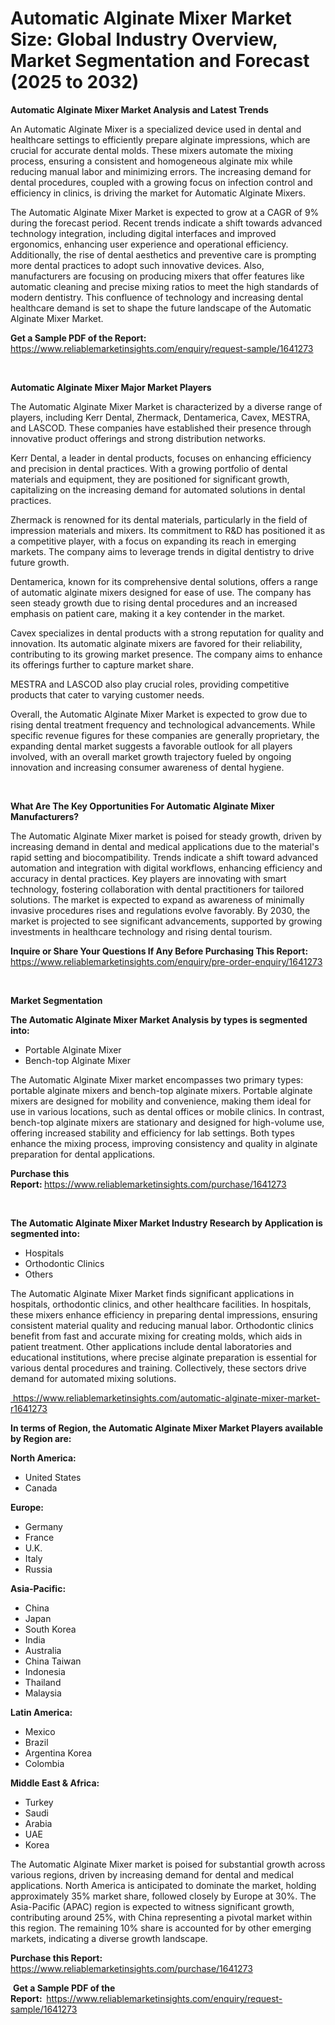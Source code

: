 <p><h1>Automatic Alginate Mixer Market Size: Global Industry Overview, Market Segmentation and Forecast (2025 to 2032)</h1></p><p><strong>Automatic Alginate Mixer Market Analysis and Latest Trends</strong></p>
<p><p>An Automatic Alginate Mixer is a specialized device used in dental and healthcare settings to efficiently prepare alginate impressions, which are crucial for accurate dental molds. These mixers automate the mixing process, ensuring a consistent and homogeneous alginate mix while reducing manual labor and minimizing errors. The increasing demand for dental procedures, coupled with a growing focus on infection control and efficiency in clinics, is driving the market for Automatic Alginate Mixers.</p><p>The Automatic Alginate Mixer Market is expected to grow at a CAGR of 9% during the forecast period. Recent trends indicate a shift towards advanced technology integration, including digital interfaces and improved ergonomics, enhancing user experience and operational efficiency. Additionally, the rise of dental aesthetics and preventive care is prompting more dental practices to adopt such innovative devices. Also, manufacturers are focusing on producing mixers that offer features like automatic cleaning and precise mixing ratios to meet the high standards of modern dentistry. This confluence of technology and increasing dental healthcare demand is set to shape the future landscape of the Automatic Alginate Mixer Market.</p></p>
<p><strong>Get a Sample PDF of the Report:&nbsp;</strong> <a href="https://www.reliablemarketinsights.com/enquiry/request-sample/1641273?utm_campaign=3556&utm_medium=2&utm_source=Github&utm_content=ia&utm_term=13042025&utm_id=automatic-alginate-mixer">https://www.reliablemarketinsights.com/enquiry/request-sample/1641273</a></p>
<p>&nbsp;</p>
<p><strong>Automatic Alginate Mixer Major Market Players</strong></p>
<p><p>The Automatic Alginate Mixer Market is characterized by a diverse range of players, including Kerr Dental, Zhermack, Dentamerica, Cavex, MESTRA, and LASCOD. These companies have established their presence through innovative product offerings and strong distribution networks.</p><p>Kerr Dental, a leader in dental products, focuses on enhancing efficiency and precision in dental practices. With a growing portfolio of dental materials and equipment, they are positioned for significant growth, capitalizing on the increasing demand for automated solutions in dental practices.</p><p>Zhermack is renowned for its dental materials, particularly in the field of impression materials and mixers. Its commitment to R&D has positioned it as a competitive player, with a focus on expanding its reach in emerging markets. The company aims to leverage trends in digital dentistry to drive future growth.</p><p>Dentamerica, known for its comprehensive dental solutions, offers a range of automatic alginate mixers designed for ease of use. The company has seen steady growth due to rising dental procedures and an increased emphasis on patient care, making it a key contender in the market.</p><p>Cavex specializes in dental products with a strong reputation for quality and innovation. Its automatic alginate mixers are favored for their reliability, contributing to its growing market presence. The company aims to enhance its offerings further to capture market share.</p><p>MESTRA and LASCOD also play crucial roles, providing competitive products that cater to varying customer needs. </p><p>Overall, the Automatic Alginate Mixer Market is expected to grow due to rising dental treatment frequency and technological advancements. While specific revenue figures for these companies are generally proprietary, the expanding dental market suggests a favorable outlook for all players involved, with an overall market growth trajectory fueled by ongoing innovation and increasing consumer awareness of dental hygiene.</p></p>
<p>&nbsp;</p>
<p><strong>What Are The Key Opportunities For Automatic Alginate Mixer Manufacturers?</strong></p>
<p><p>The Automatic Alginate Mixer market is poised for steady growth, driven by increasing demand in dental and medical applications due to the material's rapid setting and biocompatibility. Trends indicate a shift toward advanced automation and integration with digital workflows, enhancing efficiency and accuracy in dental practices. Key players are innovating with smart technology, fostering collaboration with dental practitioners for tailored solutions. The market is expected to expand as awareness of minimally invasive procedures rises and regulations evolve favorably. By 2030, the market is projected to see significant advancements, supported by growing investments in healthcare technology and rising dental tourism.</p></p>
<p><strong>Inquire or Share Your Questions If Any Before Purchasing This Report:</strong> <a href="https://www.reliablemarketinsights.com/enquiry/pre-order-enquiry/1641273?utm_campaign=3556&utm_medium=2&utm_source=Github&utm_content=ia&utm_term=13042025&utm_id=automatic-alginate-mixer">https://www.reliablemarketinsights.com/enquiry/pre-order-enquiry/1641273</a></p>
<p>&nbsp;</p>
<p><strong>Market Segmentation</strong></p>
<p><strong>The Automatic Alginate Mixer Market Analysis by types is segmented into:</strong></p>
<p><ul><li>Portable Alginate Mixer</li><li>Bench-top Alginate Mixer</li></ul></p>
<p><p>The Automatic Alginate Mixer market encompasses two primary types: portable alginate mixers and bench-top alginate mixers. Portable alginate mixers are designed for mobility and convenience, making them ideal for use in various locations, such as dental offices or mobile clinics. In contrast, bench-top alginate mixers are stationary and designed for high-volume use, offering increased stability and efficiency for lab settings. Both types enhance the mixing process, improving consistency and quality in alginate preparation for dental applications.</p></p>
<p><strong>Purchase this Report:&nbsp;</strong><a href="https://www.reliablemarketinsights.com/purchase/1641273?utm_campaign=3556&utm_medium=2&utm_source=Github&utm_content=ia&utm_term=13042025&utm_id=automatic-alginate-mixer">https://www.reliablemarketinsights.com/purchase/1641273</a></p>
<p>&nbsp;</p>
<p><strong>The Automatic Alginate Mixer Market Industry Research by Application is segmented into:</strong></p>
<p><ul><li>Hospitals</li><li>Orthodontic Clinics</li><li>Others</li></ul></p>
<p><p>The Automatic Alginate Mixer Market finds significant applications in hospitals, orthodontic clinics, and other healthcare facilities. In hospitals, these mixers enhance efficiency in preparing dental impressions, ensuring consistent material quality and reducing manual labor. Orthodontic clinics benefit from fast and accurate mixing for creating molds, which aids in patient treatment. Other applications include dental laboratories and educational institutions, where precise alginate preparation is essential for various dental procedures and training. Collectively, these sectors drive demand for automated mixing solutions.</p></p>
<p><a href="https://www.reliablemarketinsights.com/automatic-alginate-mixer-market-r1641273?utm_campaign=3556&utm_medium=2&utm_source=Github&utm_content=ia&utm_term=13042025&utm_id=automatic-alginate-mixer">&nbsp;https://www.reliablemarketinsights.com/automatic-alginate-mixer-market-r1641273</a></p>
<p><strong>In terms of Region, the Automatic Alginate Mixer Market Players available by Region are:</strong></p>
<p>
    <p> <strong> North America: </strong>
        <ul>
            <li>United States</li>
            <li>Canada</li>
        </ul>
        </p> 
    <p> <strong> Europe: </strong>
        <ul>
            <li>Germany</li>
            <li>France</li>
            <li>U.K.</li>
            <li>Italy</li>
            <li>Russia</li>
        </ul>
        </p> 
    <p> <strong> Asia-Pacific: </strong>
        <ul>
            <li>China</li>
            <li>Japan</li>
            <li>South Korea</li>
            <li>India</li>
            <li>Australia</li>
            <li>China Taiwan</li>
            <li>Indonesia</li>
            <li>Thailand</li>
            <li>Malaysia</li>
        </ul>
        </p> 
    <p> <strong> Latin America: </strong>
        <ul>
            <li>Mexico</li>
            <li>Brazil</li>
            <li>Argentina Korea</li>
            <li>Colombia</li>
        </ul>
        </p> 
    <p> <strong> Middle East & Africa: </strong>
        <ul>
            <li>Turkey</li>
            <li>Saudi</li>
            <li>Arabia</li>
            <li>UAE</li>
            <li>Korea</li>
        </ul>
    </p>
    </p>
<p><p>The Automatic Alginate Mixer market is poised for substantial growth across various regions, driven by increasing demand for dental and medical applications. North America is anticipated to dominate the market, holding approximately 35% market share, followed closely by Europe at 30%. The Asia-Pacific (APAC) region is expected to witness significant growth, contributing around 25%, with China representing a pivotal market within this region. The remaining 10% share is accounted for by other emerging markets, indicating a diverse growth landscape.</p></p>
<p><strong>Purchase this Report: </strong><a href="https://www.reliablemarketinsights.com/purchase/1641273?utm_campaign=3556&utm_medium=2&utm_source=Github&utm_content=ia&utm_term=13042025&utm_id=automatic-alginate-mixer">https://www.reliablemarketinsights.com/purchase/1641273</a></p>
<p>&nbsp;<strong>Get a Sample PDF of the Report:&nbsp;&nbsp;</strong><a href="https://www.reliablemarketinsights.com/enquiry/request-sample/1641273?utm_campaign=3556&utm_medium=2&utm_source=Github&utm_content=ia&utm_term=13042025&utm_id=automatic-alginate-mixer">https://www.reliablemarketinsights.com/enquiry/request-sample/1641273</a></p>
<p><strong></strong></p>
<p><p></p><p></p><p></p></p>